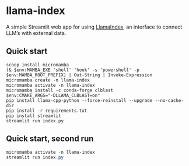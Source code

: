 # llama-index

A simple Streamlit web app for using [LlamaIndex](https://github.com/jerryjliu/llama_index), an interface to connect LLM’s with external data.

## Quick start

```
scoop install micromamba
(& $env:MAMBA_EXE 'shell' 'hook' -s 'powershell' -p $env:MAMBA_ROOT_PREFIX) | Out-String | Invoke-Expression
micromamba create -n llama-index
micromamba activate -n llama-index
micromamba install -c conda-forge clblast
$env:CMAKE_ARGS="-DLLAMA_CLBLAST=on" 
pip install llama-cpp-python --force-reinstall --upgrade --no-cache-dir
pip install -r requirements.txt
pip install streamlit
streamlit run index.py
```

## Quick start, second run

```powershell
micromamba activate -n llama-index
streamlit run index.py
```
